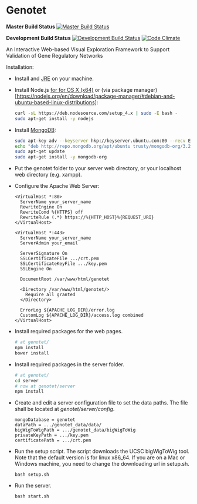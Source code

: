 Genotet
=======

**Master Build Status**
[![Master Build Status](https://travis-ci.org/ViDA-NYU/genotet.svg?branch=master)](https://travis-ci.org/ViDA-NYU/genotet)

**Development Build Status**
[![Development Build Status](https://travis-ci.org/ViDA-NYU/genotet.svg?branch=refactor)](https://travis-ci.org/ViDA-NYU/genotet)
[![Code Climate](https://codeclimate.com/github/ViDA-NYU/genotet/badges/gpa.svg)](https://codeclimate.com/github/ViDA-NYU/genotet)

An Interactive Web-based Visual Exploration Framework to Support Validation of Gene Regulatory Networks


Installation:

- Install  and [JRE](http://www.java.com/) on your machine.
- Install Node.js [for for OS X (x64)](https://nodejs.org/en/) or (via package manager)[https://nodejs.org/en/download/package-manager/#debian-and-ubuntu-based-linux-distributions]:
    ```bash
    curl -sL https://deb.nodesource.com/setup_4.x | sudo -E bash -
    sudo apt-get install -y nodejs
    ```
- Install [MongoDB](https://docs.mongodb.org/manual/tutorial/install-mongodb-on-ubuntu/):
    ```bash
    sudo apt-key adv --keyserver hkp://keyserver.ubuntu.com:80 --recv EA312927
    echo "deb http://repo.mongodb.org/apt/ubuntu trusty/mongodb-org/3.2 multiverse" | sudo tee /etc/apt/sources.list.d/mongodb-org-3.2.list
    sudo apt-get update
    sudo apt-get install -y mongodb-org
    ```

- Put the genotet folder to your server web directory, or your localhost web directory (e.g. xampp).
- Configure the Apache Web Server:
    ```
    <VirtualHost *:80>
      ServerName your_server_name
      RewriteEngine On
      RewriteCond %{HTTPS} off
      RewriteRule (.*) https://%{HTTP_HOST}%{REQUEST_URI}
    </VirtualHost>

    <VirtualHost *:443>
      ServerName your_server_name
      ServerAdmin your_email

      ServerSignature On
      SSLCertificateFile .../crt.pem
      SSLCertificateKeyFile .../key.pem
      SSLEngine On

      DocumentRoot /var/www/html/genotet

      <Directory /var/www/html/genotet/>
        Require all granted
      </Directory>

      ErrorLog ${APACHE_LOG_DIR}/error.log
      CustomLog ${APACHE_LOG_DIR}/access.log combined
    </VirtualHost>
    ```
- Install required packages for the web pages.
    ```bash
    # at genotet/
    npm install
    bower install
    ```

- Install required packages in the server folder.

    ```bash
    # at genotet/
    cd server
    # now at genotet/server
    npm install
    ```

- Create and edit a server configuration file to set the data paths. The file shall be located at _genotet/server/config_.

    ```
    mongoDatabase = genotet
    dataPath = .../genotet_data/data/
    bigWigToWigPath = .../genotet_data/bigWigToWig
    privateKeyPath = .../key.pem
    certificatePath = .../crt.pem
    ```

- Run the setup script. The script downloads the UCSC bigWigToWig tool. Note that the default version is for linux x86_64.
If you are on a Mac or Windows machine, you need to change the downloading url in setup.sh.

    ```
    bash setup.sh
    ```

- Run the server.

    ```
    bash start.sh
    ```
